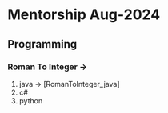 # Mentorship Aug-2024

## Programming 

### Roman To Integer -> 
1. java -> [RomanToInteger_java]
2. c#
3. python

